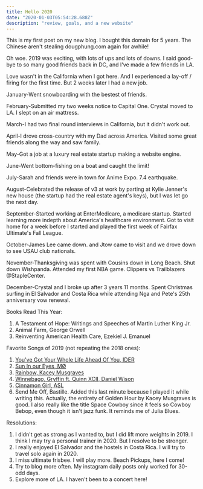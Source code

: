 ```yaml
---
title: Hello 2020
date: "2020-01-03T05:54:28.688Z"
description: "review, goals, and a new website"
---
```


This is my first post on my new blog. I bought this domain for 5 years. The Chinese aren't stealing dougphung.com again for awhile!

Oh woe. 2019 was exciting, with lots of ups and lots of downs.
I said good-bye to so many good friends back in DC, and I've made a few friends in LA.

Love wasn't in the California when I got here. And I experienced a lay-off / firing for the first time. But 2 weeks later I had a new job.

January-Went snowboarding with the bestest of friends.

February-Submitted my two weeks notice to Capital One. Crystal moved to LA. I slept on an air mattress.

March-I had two final round interviews in California, but it didn't work out.

April-I drove cross-country with my Dad across America. Visited some great friends along the way and saw family.

May-Got a job at a luxury real estate startup making a website engine.

June-Went bottom-fishing on a boat and caught the limit!

July-Sarah and friends were in town for Anime Expo. 7.4 earthquake.

August-Celebrated the release of v3 at work by parting at Kylie Jenner's new house (the startup had the real estate agent's keys), but I was let go the next day.

September-Started working at EnterMedicare, a medicare startup. Started learning more indepth about America's healthcare environment. Got to visit home for a week before I started and played the first week of Fairfax Ultimate's Fall League.

October-James Lee came down. and Jtow came to visit and we drove down to see USAU club nationals.

November-Thanksgiving was spent with Cousins down in Long Beach. Shut down Wishpanda. Attended my first NBA game. Clippers vs Trailblazers @StapleCenter.

December-Crystal and I broke up after 3 years 11 months. Spent Christmas surfing in El Salvador and Costa Rica while attending Nga and Pete's 25th anniversary vow renewal.

Books Read This Year:
1. A Testament of Hope: Writings and Speeches of Martin Luther King Jr.
2. Animal Farm, George Orwell
3. Reinventing American Health Care, Ezekiel J. Emanuel

Favorite Songs of 2019 (not repeating the 2018 ones):
1. [You've Got Your Whole Life Ahead Of You, IDER](https://www.youtube.com/watch?v=izRqdNeTYbE)
2. [Sun In our Eyes, MØ](https://www.youtube.com/watch?v=izRqdNeTYbE)
3. [Rainbow, Kacey Musgraves](https://www.youtube.com/watch?v=6OFv566mj7s)
4. [Winnebago, Gryffin ft. Quinn XCII, Daniel Wison](https://www.youtube.com/watch?v=fZ1OGXxb6PM)
5. [Cinnamon Girl, ASL](https://www.youtube.com/watch?v=LM-BakWpN4k)
6. Send Me Off, Bastille. Added this last minute because I played it while writing this. Actually, the entirety of Golden Hour by Kacey Musgraves is good. I also really like the title Space Cowboy since it feels so Cowboy Bebop, even though it isn't jazz funk. It reminds me of Julia Blues.

Resolutions:

1. I didn't get as strong as I wanted to, but I did lift more weights in 2019. I think I may try a personal trainer in 2020. But I resolve to be stronger.
2. I really enjoyed El Salvador and the hostels in Costa Rica. I will try to travel solo again in 2020.
3. I miss ultimate frisbee. I will play more. Beach Pickups, here I come!
4. Try to blog more often. My instagram daily posts only worked for 30-odd days.
5. Explore more of LA. I haven't been to a concert here!






